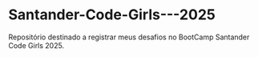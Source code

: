 # Santander-Code-Girls---2025
Repositório destinado a registrar meus desafios no BootCamp Santander Code Girls 2025.

